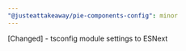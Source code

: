 ```yaml
---
"@justeattakeaway/pie-components-config": minor
---
```


[Changed] - tsconfig module settings to ESNext
